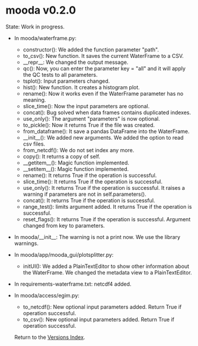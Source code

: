 # mooda v0.2.0

State: Work in progress.

* In mooda/waterframe.py:
  * constructor(): We added the function parameter "path".
  * to_csv(): New function. It saves the current WaterFrame to a CSV.
  * \_\_repr\_\_: We changed the output message.
  * qc(): Now, you can enter the parameter key = "all" and it will apply the QC tests to all parameters.
  * tsplot(): Input parameters changed.
  * hist(): New function. It creates a histogram plot.
  * rename(): Now it works even if the WaterFrame parameter has no meaning.
  * slice_time(): Now the input parameters are optional.
  * concat(): Bug solved when data frames contains duplicated indexes.
  * use_only(): The argument "parameters" is now optional.
  * to_pickle(): Now it returns True if the file was created.
  * from_dataframe(): It save a pandas DataFrame into the WaterFrame.
  * \_\_init\_\_(): We added new arguments. We added the option to read csv files.
  * from_netcdf(): We do not set index any more.
  * copy(): It returns a copy of self.
  * \_\_getitem\_\_(): Magic function implemented.
  * \_\_setitem\_\_(): Magic function implemented.
  * rename(): It returns True if the operation is successful.
  * slice_time(): It returns True if the operation is successful.
  * use_only(): It returns True if the operation is successful. It raises a warning if parameters are not in self.parameters().
  * concat(): It returns True if the operation is successful.
  * range_test(): limits argument added. It returns True if the operation is successful.
  * reset_flags(): It returns True if the operation is successful. Argument changed from key to parameters.
* In mooda/\_\_init\_\_: The warning is not a print now. We use the library warnings.
* In mooda/app/mooda_gui/plotsplitter.py:
  * initUI(): We added a PlainTextEditor to show other information about the WaterFrame. We changed the metadata view to a PlainTextEditor.
* In requirements-waterframe.txt: netcdf4 added.
* In mooda/access/egim.py:
  * to_netcdf(): New optional input parameters added. Return True if operation successful.
  * to_csv(): New optional input parameters added. Return True if operation successful.
  
  Return to the [Versions Index](index_versions.md).
  